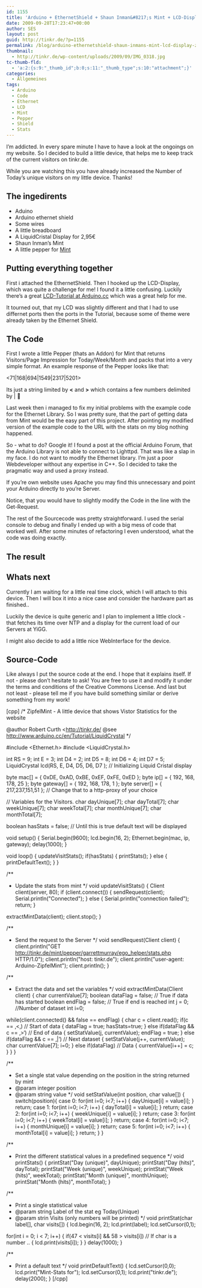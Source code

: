 ```yaml
---
id: 1155
title: 'Arduino + EthernetShield + Shaun Inman&#8217;s Mint + LCD-Display = ZipfelMint'
date: 2009-09-28T17:23:47+00:00
author: SES
layout: post
guid: http://tinkr.de/?p=1155
permalink: /blog/arduino-ethernetshield-shaun-inmans-mint-lcd-display-zipfelmint/
thumbnail:
  - http://tinkr.de/wp-content/uploads/2009/09/IMG_0318.jpg
tc-thumb-fld:
  - 'a:2:{s:9:"_thumb_id";b:0;s:11:"_thumb_type";s:10:"attachment";}'
categories:
  - Allgemeines
tags:
  - Arduino
  - Code
  - Ethernet
  - LCD
  - Mint
  - Pepper
  - Shield
  - Stats
---
```

I&#8217;m addicted. In every spare minute I have to have a look at the ongoings on my website. So I decided to build a little device, that helps me to keep track of the current visitors on tinkr.de.

While you are watching this you have already increased the Number of Today&#8217;s unique visitors on my little device. Thanks!

## The ingedirents

  * Aduino
  * Arduino ethernet shield
  * Some wires
  * A little breadboard
  * A LiquidCristal Display for 2,95€
  * Shaun Inman&#8217;s Mint
  * A little pepper for [Mint](http://haveamint.com/)

## Putting everything together

First i attached the EthernetShield. Then I hooked up the LCD-Display, which was quite a challenge for me! I found it a little confusing. Luckily there&#8217;s a great [LCD-Tutorial at Arduino.cc](http://www.arduino.cc/en/Tutorial/LiquidCrystal) which was a great help for me.

It tourned out, that my LCD was slightly different and that I had to use differnet ports then the ports in the Tutorial, because some of theme were already taken by the Ethernet Shield.

## The Code

First I wrote a little Pepper (thats an Addon) for Mint that returns Visitors/Page Impression for Today/Week/Month and packs that into a very simple format. An example response of the Pepper looks like that:

<71|168|694|1549|2317|5201>

Its just a string limited by **<** and **>** which contains a few numbers delimited by | 🙂

Last week then i managed to fix my initial problems with the example code for the Ethernet Library. So I was pretty sure, that the part of getting data from Mint would be the easy part of this project. After pointing my modified version of the example code to the URL with the stats on my blog nothing happened.

So - what to do? Google it! I found a post at the official Arduino Forum, that the Arduino Library is not able to connect to Lighttpd. That was like a slap in my face. I do not want to modify the Ethernet library. I&#8217;m just a poor Webdeveloper without any expertise in C++. So I decided to take the pragmatic way and used a proxy instead.

If you&#8217;re own website uses Apache you may find this unnecessary and point your Arduino directly to you&#8217;re Server.

Notice, that you would have to slightly modify the Code in the line with the Get-Request.

The rest of the Sourcecode was pretty straightforward. I used the serial console to debug and finally I ended up with a big mess of code that worked well. After some minutes of refactoring I even understood, what the code was doing exactly.

## The result



## Whats next

Currently I am waiting for a little real time clock, which I will attach to this device. Then I will box it into a nice case and consider the hardware part as finished..

Luckily the device is quite generic and I plan to implement a little clock - that fetches its time over NTP and a display for the current load of our Servers at YiGG.

I might also decide to add a little nice WebInterface for the device.

## Source-Code

Like always I put the source code at the end. I hope that it explains itself. If not - please don&#8217;t hesitate to ask! You are free to use it and modify it under the terms and conditions of the Creative Commons License. And last but not least - please tell me if you have build something similar or derive something from my work!

[cpp]
/*
ZipfelMint - A little device that shows Vistor Statistics for the website

@author Robert Curth <http://tinkr.de/
@see http://www.arduino.cc/en/Tutorial/LiquidCrystal
*/

#include <Ethernet.h>
#include <LiquidCrystal.h>

int RS = 9;
int E = 3;
int D4 = 2;
int D5 = 8;
int D6 = 4;
int D7 = 5;
LiquidCrystal lcd(RS, E, D4, D5, D6, D7 ); // Initializing Liquid Cristal display

byte mac[] = { 0xDE, 0xAD, 0xBE, 0xEF, 0xFE, 0xED };
byte ip[] = { 192, 168, 178, 25 };
byte gateway[] = { 192, 168, 178, 1 };
byte server[] = { 217,237,151,51 }; // Change that to a http-proxy of your choice

// Variables for the Visitors.
char dayUnique[7];
char dayTotal[7];
char weekUnique[7];
char weekTotal[7];
char monthUnique[7];
char monthTotal[7];

boolean hasStats = false; // Until this is true default text will be displayed

void setup()
{
Serial.begin(9600);
lcd.begin(16, 2);
Ethernet.begin(mac, ip, gateway);
delay(1000);
}

void loop()
{
updateVisitStats();
if(hasStats)
{
printStats();
}
else
{
printDefaultText();
}
}

/**
* Update the stats from mint
*/
void updateVisitStats()
{
Client client(server, 80);
if (client.connect())
{
sendRequest(client);
Serial.println("Connected");
}
else
{
Serial.println("connection failed");
return;
}

extractMintData(client);
client.stop();
}

/**
* Send the request to the Server
*/
void sendRequest(Client client)
{
client.println("GET http://tinkr.de/mint/pepper/garrettmurray/ego_helper/stats.php HTTP/1.0");
client.println("host: tinkr.de");
client.println("user-agent: Arduino-ZipfelMint");
client.println();
}

/**
* Extract the data and set the variables
*/
void extractMintData(Client client)
{
char currentValue[7];
boolean dataFlag = false; // True if data has started
boolean endFlag = false; // True if end is reached
int j = 0; //Number of dataset
int i=0;

while(client.connected() && false == endFlag)
{
char c = client.read();
if(c == &#8218;<&#8218;) // Start of data
{
dataFlag = true;
hasStats=true;
}
else if(dataFlag && c == &#8218;>&#8216;) // End of data
{
setStatValue(j, currentValue);
endFlag = true;
}
else if(dataFlag && c == &#8218;|&#8216;) // Next dataset
{
setStatValue(j++, currentValue);
char currentValue[7];
i=0;
}
else if(dataFlag) // Data
{
currentValue[i++] = c;
}
}
}

/**
* Set a single stat value depending on the position in the string returned by mint
* @param integer position
* @param string value
*/
void setStatValue(int position, char value[])
{
switch(position){
case 0:
for(int i=0; i<7; i++)
{
dayUnique[i] = value[i];
}
return;
case 1:
for(int i=0; i<7; i++)
{
dayTotal[i] = value[i];
}
return;
case 2:
for(int i=0; i<7; i++)
{
weekUnique[i] = value[i];
}
return;
case 3:
for(int i=0; i<7; i++)
{
weekTotal[i] = value[i];
}
return;
case 4:
for(int i=0; i<7; i++)
{
monthUnique[i] = value[i];
}
return;
case 5:
for(int i=0; i<7; i++)
{
monthTotal[i] = value[i];
}
return;
}
}

/**
* Print the different statistical values in a predefined sequence
*/
void printStats()
{
printStat("Day (unique)", dayUnique);
printStat("Day (hits)", dayTotal);
printStat("Week (unique)", weekUnique);
printStat("Week (hits)", weekTotal);
printStat("Month (unique)", monthUnique);
printStat("Month (hits)", monthTotal);
}

/**
* Print a single statistical value
* @param string Label of the stat eg Today(Unique)
* @param strin Visits (only numbers will be printed)
*/
void printStat(char label[], char visits[])
{
lcd.begin(16, 2);
lcd.print(label);
lcd.setCursor(0,1);

for(int i = 0; i < 7; i++)
{
if(47 < visits[i] && 58 > visits[i]) // If char is a number ..
{
lcd.print(visits[i]);
}
}
delay(1000);
}

/**
* Print a default text
*/
void printDefaultText()
{
lcd.setCursor(0,0);
lcd.print("Mint-Stats for");
lcd.setCursor(0,1);
lcd.print("tinkr.de");
delay(2000);
}
[/cpp]
